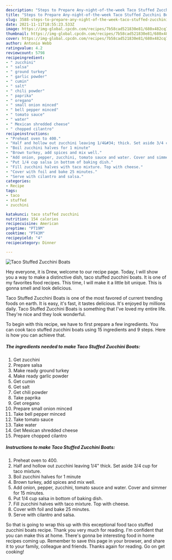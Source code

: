 ```yaml
---
description: "Steps to Prepare Any-night-of-the-week Taco Stuffed Zucchini Boats"
title: "Steps to Prepare Any-night-of-the-week Taco Stuffed Zucchini Boats"
slug: 3588-steps-to-prepare-any-night-of-the-week-taco-stuffed-zucchini-boats
date: 2021-11-11T18:55:23.533Z
image: https://img-global.cpcdn.com/recipes/7b58cad521830e81/680x482cq70/taco-stuffed-zucchini-boats-recipe-main-photo.jpg
thumbnail: https://img-global.cpcdn.com/recipes/7b58cad521830e81/680x482cq70/taco-stuffed-zucchini-boats-recipe-main-photo.jpg
cover: https://img-global.cpcdn.com/recipes/7b58cad521830e81/680x482cq70/taco-stuffed-zucchini-boats-recipe-main-photo.jpg
author: Antonio Webb
ratingvalue: 4.2
reviewcount: 5798
recipeingredient:
- " zucchini"
- " salsa"
- " ground turkey"
- " garlic powder"
- " cumin"
- " salt"
- " chili powder"
- " paprika"
- " oregano"
- " small onion minced"
- " bell pepper minced"
- " tomato sauce"
- " water"
- " Mexican shredded cheese"
- " chopped cilantro"
recipeinstructions:
- "Preheat oven to 400."
- "Half and hollow out zucchini leaving 1/4&#34; thick. Set aside 3/4 cup for taco mixture."
- "Boil zucchini halves for 1 minute"
- "Brown turkey, add spices and mix well."
- "Add onion, pepper, zucchini, tomato sauce and water. Cover and simmer for 15 minutes."
- "Put 1/4 cup salsa in bottom of baking dish."
- "Fill zucchini halves with taco mixture. Top with cheese."
- "Cover with foil and bake 25 minutes."
- "Serve with cilantro and salsa."
categories:
- Recipe
tags:
- taco
- stuffed
- zucchini

katakunci: taco stuffed zucchini 
nutrition: 154 calories
recipecuisine: American
preptime: "PT19M"
cooktime: "PT43M"
recipeyield: "4"
recipecategory: Dinner

---
```



![Taco Stuffed Zucchini Boats](https://img-global.cpcdn.com/recipes/7b58cad521830e81/680x482cq70/taco-stuffed-zucchini-boats-recipe-main-photo.jpg)

Hey everyone, it is Drew, welcome to our recipe page. Today, I will show you a way to make a distinctive dish, taco stuffed zucchini boats. It is one of my favorites food recipes. This time, I will make it a little bit unique. This is gonna smell and look delicious.

Taco Stuffed Zucchini Boats is one of the most favored of current trending foods on earth. It is easy, it's fast, it tastes delicious. It's enjoyed by millions daily. Taco Stuffed Zucchini Boats is something that I've loved my entire life. They're nice and they look wonderful.




To begin with this recipe, we have to first prepare a few ingredients. You can cook taco stuffed zucchini boats using 15 ingredients and 9 steps. Here is how you can achieve that.

<!--inarticleads1-->

##### The ingredients needed to make Taco Stuffed Zucchini Boats:

1. Get  zucchini
1. Prepare  salsa
1. Make ready  ground turkey
1. Make ready  garlic powder
1. Get  cumin
1. Get  salt
1. Get  chili powder
1. Take  paprika
1. Get  oregano
1. Prepare  small onion minced
1. Take  bell pepper minced
1. Take  tomato sauce
1. Take  water
1. Get  Mexican shredded cheese
1. Prepare  chopped cilantro




<!--inarticleads2-->

##### Instructions to make Taco Stuffed Zucchini Boats:

1. Preheat oven to 400.
1. Half and hollow out zucchini leaving 1/4&#34; thick. Set aside 3/4 cup for taco mixture.
1. Boil zucchini halves for 1 minute
1. Brown turkey, add spices and mix well.
1. Add onion, pepper, zucchini, tomato sauce and water. Cover and simmer for 15 minutes.
1. Put 1/4 cup salsa in bottom of baking dish.
1. Fill zucchini halves with taco mixture. Top with cheese.
1. Cover with foil and bake 25 minutes.
1. Serve with cilantro and salsa.




So that is going to wrap this up with this exceptional food taco stuffed zucchini boats recipe. Thank you very much for reading. I'm confident that you can make this at home. There's gonna be interesting food in home recipes coming up. Remember to save this page in your browser, and share it to your family, colleague and friends. Thanks again for reading. Go on get cooking!
